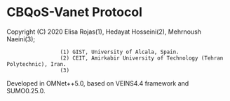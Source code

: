 # CBQoS-Vanet Protocol

Copyright (C) 2020 Elisa Rojas(1), Hedayat Hosseini(2), Mehrnoush Naeini(3);

                     (1) GIST, University of Alcala, Spain.
                     (2) CEIT, Amirkabir University of Technology (Tehran Polytechnic), Iran.
                     (3) 
                     
                     
Developed in OMNet++5.0, based on VEINS4.4 framework and SUMO0.25.0.
